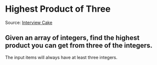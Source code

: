 # Highest Product of Three
Source: [Interview Cake](https://www.interviewcake.com/question/swift/highest-product-of-3?course=fc1&section=greedy)

## Given an array of integers, find the highest product you can get from three of the integers.

The input items will always have at least three integers.
